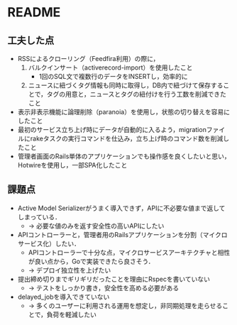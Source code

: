 # README

## 工夫した点

- RSSによるクローリング（Feedfira利用）の際に，
  1. バルクインサート（activerecord-import）を使用したこと
     - 1回のSQL文で複数行のデータをINSERTし，効率的に
  2. ニュースに紐づくタグ情報も同時に取得し，DB内で紐づけて保存することで，タグの用意と，ニュースとタグの紐付けを行う工数を削減できたこと
- 表示非表示機能に論理削除（paranoia）を使用し，状態の切り替えを容易にしたこと
- 最初のサービス立ち上げ時にデータが自動的に入るよう，migrationファイルにrakeタスクの実行コマンドを仕込み，立ち上げ時のコマンド数を削減したこと
- 管理者画面のRails単体のアプリケーションでも操作感を良くしたいと思い，Hotwireを使用し，一部SPA化したこと

## 課題点

- Active Model Serializerがうまく導入できず，APIに不必要な値まで返してしまっている．
  - → 必要な値のみを返す安全性の高いAPIにしたい
- APIコントローラーと，管理者用のRailsアプリケーションを分割（マイクロサービス化）したい．
  - APIコントローラーで十分な点，マイクロサービスアーキテクチャと相性が良い点から，Goで実装できたら良さそう．
  - → デプロイ独立性を上げたい
- 提出締め切りまでギリギリだったことを理由にRspecを書いていない
  - → テストをしっかり書き，安全性を高める必要がある
- delayed_jobを導入できていない
  - → 多くのユーザーに利用される運用を想定し，非同期処理を走らせることで，負荷を軽減したい
